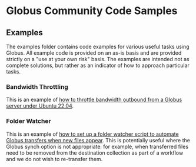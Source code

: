 # Globus Community Code Samples

## Examples
The examples folder contains code examples for various useful tasks using Globus.
All example code is provided on an as-is basis and are provided strictly on a "use at your own risk" basis. The examples are intended not as complete solutions, but rather as an indicator of how to approach particular tasks.

### Bandwidth Throttling
This is an example of [how to throttle bandwidth outbound from a Globus server under Ubuntu 22.04](./examples/bandwidth_throttling/README.md).

### Folder Watcher
This is an example of [how to set up a folder watcher script to automate Globus transfers when new files appear](./examples/folder_watcher/README.md). This is potentially useful where the Globus synch option is not appropriate: for example, when transferred files need to be removed from the destination collection as part of a workflow and we do not wish to re-transfer them.
